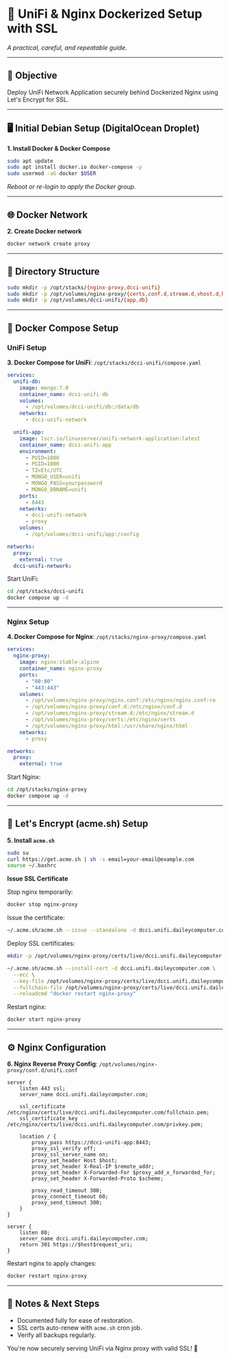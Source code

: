 # 🐳 UniFi & Nginx Dockerized Setup with SSL

_A practical, careful, and repeatable guide._

---

## 🎯 Objective

Deploy UniFi Network Application securely behind Dockerized Nginx using Let's Encrypt for SSL.

---

## 🖥️ Initial Debian Setup (DigitalOcean Droplet)

**1. Install Docker & Docker Compose**

```bash
sudo apt update
sudo apt install docker.io docker-compose -y
sudo usermod -aG docker $USER
```

_Reboot or re-login to apply the Docker group._

---

## 🌐 Docker Network

**2. Create Docker network**

```bash
docker network create proxy
```

---

## 📂 Directory Structure

```bash
sudo mkdir -p /opt/stacks/{nginx-proxy,dcci-unifi}
sudo mkdir -p /opt/volumes/nginx-proxy/{certs,conf.d,stream.d,vhost.d,html}
sudo mkdir -p /opt/volumes/dcci-unifi/{app,db}
```

---

## 🚦 Docker Compose Setup

### **UniFi Setup**

**3. Docker Compose for UniFi**: `/opt/stacks/dcci-unifi/compose.yaml`

```yaml
services:
  unifi-db:
    image: mongo:7.0
    container_name: dcci-unifi-db
    volumes:
      - /opt/volumes/dcci-unifi/db:/data/db
    networks:
      - dcci-unifi-network

  unifi-app:
    image: lscr.io/linuxserver/unifi-network-application:latest
    container_name: dcci-unifi-app
    environment:
      - PUID=1000
      - PGID=1000
      - TZ=Etc/UTC
      - MONGO_USER=unifi
      - MONGO_PASS=yourpassword
      - MONGO_DBNAME=unifi
    ports:
      - 8443
    networks:
      - dcci-unifi-network
      - proxy
    volumes:
      - /opt/volumes/dcci-unifi/app:/config

networks:
  proxy:
    external: true
  dcci-unifi-network:
```

Start UniFi:
```bash
cd /opt/stacks/dcci-unifi
docker compose up -d
```

---

### **Nginx Setup**

**4. Docker Compose for Nginx**: `/opt/stacks/nginx-proxy/compose.yaml`

```yaml
services:
  nginx-proxy:
    image: nginx:stable-alpine
    container_name: nginx-proxy
    ports:
      - "80:80"
      - "443:443"
    volumes:
      - /opt/volumes/nginx-proxy/nginx.conf:/etc/nginx/nginx.conf:ro
      - /opt/volumes/nginx-proxy/conf.d:/etc/nginx/conf.d
      - /opt/volumes/nginx-proxy/stream.d:/etc/nginx/stream.d
      - /opt/volumes/nginx-proxy/certs:/etc/nginx/certs
      - /opt/volumes/nginx-proxy/html:/usr/share/nginx/html
    networks:
      - proxy

networks:
  proxy:
    external: true
```

Start Nginx:
```bash
cd /opt/stacks/nginx-proxy
docker compose up -d
```

---

## 🔐 Let's Encrypt (acme.sh) Setup

**5. Install `acme.sh`**

```bash
sudo su
curl https://get.acme.sh | sh -s email=your-email@example.com
source ~/.bashrc
```

**Issue SSL Certificate**

Stop nginx temporarily:

```bash
docker stop nginx-proxy
```

Issue the certificate:

```bash
~/.acme.sh/acme.sh --issue --standalone -d dcci.unifi.daileycomputer.com --keylength ec-256 --server letsencrypt
```

Deploy SSL certificates:

```bash
mkdir -p /opt/volumes/nginx-proxy/certs/live/dcci.unifi.daileycomputer.com

~/.acme.sh/acme.sh --install-cert -d dcci.unifi.daileycomputer.com \
  --ecc \
  --key-file /opt/volumes/nginx-proxy/certs/live/dcci.unifi.daileycomputer.com/privkey.pem \
  --fullchain-file /opt/volumes/nginx-proxy/certs/live/dcci.unifi.daileycomputer.com/fullchain.pem \
  --reloadcmd "docker restart nginx-proxy"
```

Restart nginx:

```bash
docker start nginx-proxy
```

---

## ⚙️ Nginx Configuration

**6. Nginx Reverse Proxy Config**: `/opt/volumes/nginx-proxy/conf.d/unifi.conf`

```nginx
server {
    listen 443 ssl;
    server_name dcci.unifi.daileycomputer.com;

    ssl_certificate /etc/nginx/certs/live/dcci.unifi.daileycomputer.com/fullchain.pem;
    ssl_certificate_key /etc/nginx/certs/live/dcci.unifi.daileycomputer.com/privkey.pem;

    location / {
        proxy_pass https://dcci-unifi-app:8443;
        proxy_ssl_verify off;
        proxy_ssl_server_name on;
        proxy_set_header Host $host;
        proxy_set_header X-Real-IP $remote_addr;
        proxy_set_header X-Forwarded-For $proxy_add_x_forwarded_for;
        proxy_set_header X-Forwarded-Proto $scheme;

        proxy_read_timeout 300;
        proxy_connect_timeout 60;
        proxy_send_timeout 300;
    }
}

server {
    listen 80;
    server_name dcci.unifi.daileycomputer.com;
    return 301 https://$host$request_uri;
}
```

Restart nginx to apply changes:

```bash
docker restart nginx-proxy
```

---

## 🚧 Notes & Next Steps

- Documented fully for ease of restoration.
- SSL certs auto-renew with `acme.sh` cron job.
- Verify all backups regularly.

You're now securely serving UniFi via Nginx proxy with valid SSL! 🎉

